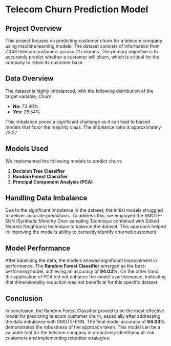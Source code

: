 # Telecom Churn Prediction Model

## Project Overview
This project focuses on predicting customer churn for a telecom company using machine learning models. The dataset consists of information from 7,043 telecom customers across 21 columns. The primary objective is to accurately predict whether a customer will churn, which is critical for the company to retain its customer base.

## Data Overview
The dataset is highly imbalanced, with the following distribution of the target variable, Churn:
- **No:** 73.46%
- **Yes:** 26.54%

This imbalance poses a significant challenge as it can lead to biased models that favor the majority class. The imbalance ratio is approximately 73:27.

## Models Used
We implemented the following models to predict churn:
1. **Decision Tree Classifier**
2. **Random Forest Classifier**
3. **Principal Component Analysis (PCA)**

## Handling Data Imbalance
Due to the significant imbalance in the dataset, the initial models struggled to deliver accurate predictions. To address this, we employed the SMOTE-ENN (Synthetic Minority Over-sampling Technique combined with Edited Nearest Neighbors) technique to balance the dataset. This approach helped in improving the model's ability to correctly identify churned customers.

## Model Performance
After balancing the data, the models showed significant improvement in performance. The **Random Forest Classifier** emerged as the best-performing model, achieving an accuracy of **94.03%**. On the other hand, the application of PCA did not enhance the model's performance, indicating that dimensionality reduction was not beneficial for this specific dataset.

## Conclusion
In conclusion, the Random Forest Classifier proved to be the most effective model for predicting telecom customer churn, especially after addressing the data imbalance with SMOTE-ENN. The final model accuracy of **94.03%** demonstrates the robustness of the approach taken. This model can be a valuable tool for the telecom company in proactively identifying at-risk customers and implementing retention strategies.
